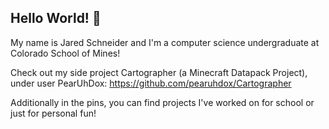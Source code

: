 ## Hello World! 👋
My name is Jared Schneider and I'm a computer science undergraduate at Colorado School of Mines!

Check out my side project Cartographer (a Minecraft Datapack Project), under user PearUhDox:
https://github.com/pearuhdox/Cartographer

Additionally in the pins, you can find projects I've worked on for school or just for personal fun!
<!--
**jschneider-mines/jschneider-mines** is a ✨ _special_ ✨ repository because its `README.md` (this file) appears on your GitHub profile.

Here are some ideas to get you started:

- 🔭 I’m currently working on ...
- 🌱 I’m currently learning ...
- 👯 I’m looking to collaborate on ...
- 🤔 I’m looking for help with ...
- 💬 Ask me about ...
- 📫 How to reach me: ...
- 😄 Pronouns: ...
- ⚡ Fun fact: ...
-->
